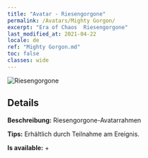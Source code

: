 ```yaml
---
title: "Avatar - Riesengorgone"
permalink: /Avatars/Mighty Gorgon/
excerpt: "Era of Chaos  Riesengorgone"
last_modified_at: 2021-04-22
locale: de
ref: "Mighty Gorgon.md"
toc: false
classes: wide
---
```

 ![Riesengorgone](/images/a/avatarFrame_60.png)

## Details

 **Beschreibung:** Riesengorgone-Avatarrahmen 

 **Tips:** Erhältlich durch Teilnahme am Ereignis. 

 **Is available:**  + 

